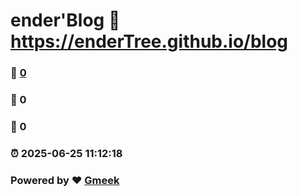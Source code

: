# ender'Blog :link: https://enderTree.github.io/blog 
### :page_facing_up: [0](https://enderTree.github.io/blog/tag.html) 
### :speech_balloon: 0 
### :hibiscus: 0 
### :alarm_clock: 2025-06-25 11:12:18 
### Powered by :heart: [Gmeek](https://github.com/Meekdai/Gmeek)

